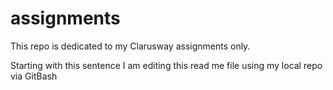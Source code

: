 # assignments
This repo is dedicated to my Clarusway assignments only.

Starting with this sentence I am editing this read me file using my local repo via GitBash


































